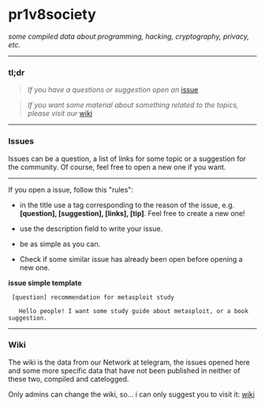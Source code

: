 # pr1v8society

_some compiled data about programming, hacking, cryptography, privacy, etc._


----


### tl;dr

  > *If you have a questions or suggestion open an* [issue](https://github.com/0xpr1v8/pr1v8society/issues)
 
  > *If you want some material about something related to the topics, please visit our* [wiki](https://github.com/0xpr1v8/pr1v8society/wiki)

----

### Issues

  Issues can be a question, a list of links for some topic or a suggestion for the community. Of course, feel free to open a new one if you want.

---


  If you open a issue, follow this "rules":

  * in the title use a tag corresponding to the reason of the issue, e.g. **[question], [suggestion], [links], [tip]**. Feel free to create a new one!

  * use the description field to write your issue.
  
  * be as simple as you can.
  
  * Check if some similar issue has already been open before opening a new one.


 **issue simple template**
 
     [question] recommendation for metasploit study
   
       Hello people! I want some study guide about metasploit, or a book suggestion.
 
 
 ----
 
 ### Wiki
 
   The wiki is the data from our Network at telegram, the issues opened here and some more specific data that have not been published in neither of these two, compiled and catelogged.


   Only admins can change the wiki, so... i can only suggest you to visit it: [wiki](https://github.com/0xpr1v8/pr1v8society/wiki)
